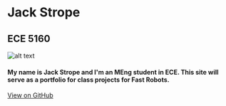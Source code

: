 # Jack Strope
## ECE 5160

![alt text](https://www.dailyamerican.com/gcdn/media/2021/05/11/Somerset/45af52fec33c39cbb041874ea231beb6.jpg?width=300&height=376&fit=crop&format=pjpg&auto=webp)

#### My name is Jack Strope and I'm an MEng student in ECE. This site will serve as a portfolio for class projects for Fast Robots.

[View on GitHub](https://github.com/JackStrope/JackStrope.github.io)
